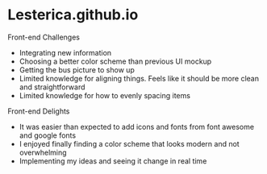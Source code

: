 # Lesterica.github.io
Front-end Challenges

- Integrating new information
- Choosing a better color scheme than previous UI mockup
- Getting the bus picture to show up
- Limited knowledge for aligning things. Feels like it should be more clean and straightforward
- Limited knowledge for how to evenly spacing items


Front-end Delights

- It was easier than expected to add icons and fonts from font awesome and google fonts
- I enjoyed finally finding a color scheme that looks modern and not overwhelming 
- Implementing my ideas and seeing it change in real time
